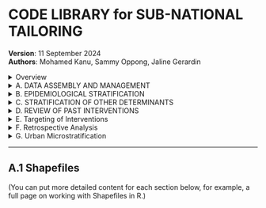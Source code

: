 # CODE LIBRARY for SUB-NATIONAL TAILORING

**Version**: 11 September 2024  
**Authors**: Mohamed Kanu, Sammy Oppong, Jaline Gerardin

<details>
  <summary>Overview</summary>
  <ul>
    <li>Motivation</li>
    <li>Objectives</li>
    <li>Target audience</li>
    <li>Scope</li>
  </ul>
</details>

<details>
  <summary>A. DATA ASSEMBLY AND MANAGEMENT</summary>
  <ul>
    <li><a href="#a1-shapefiles">A.1 Shapefiles</a></li>
    <li><a href="#a2-health-facilities">A.2 Health Facilities</a></li>
    <li><a href="#a3-routine-case-data-from-dhis2">A.3 Routine case data from DHIS2</a></li>
    <li>A.4 DHS data</li>
    <li>A.5 Climate data</li>
    <li>A.6 LMIS data</li>
    <li>A.7 Modeled data</li>
    <li>A.8 Population data</li>
  </ul>
</details>

<details>
  <summary>B. EPIDEMIOLOGICAL STRATIFICATION</summary>
  <ul>
    <li>B.1 Reporting Rate per Variable</li>
    <li>B.2 Group and merge data frame</li>
    <li>5.4 Crude Incidence by Year</li>
    <li>5.5 Adjusted Incidence by Year</li>
    <li>5.6 Option to Select Incidence</li>
    <li>5.7 Risk Categorization</li>
  </ul>
</details>

<details>
  <summary>C. STRATIFICATION OF OTHER DETERMINANTS</summary>
  <ul>
    <li>C.1 Access to Care</li>
    <li>C.2 Seasonality</li>
    <li>C.3 Insecticide Resistance</li>
    <li>C.4 Anti-Malaria Drug Resistance</li>
  </ul>
</details>

<details>
  <summary>D. REVIEW OF PAST INTERVENTIONS</summary>
  <ul>
    <li>7.0 EPI Coverage and Dropout Rate</li>
    <li>7.1 IPTp and ANC Coverage</li>
    <li>7.2 PMC (Prevention of Malaria in Pregnancy)</li>
    <li>7.3 SMC (Seasonal Malaria Chemoprevention)</li>
    <li>7.4 Malaria Vaccine</li>
    <li>7.5 ITN Ownership, Access, Usage, and Type</li>
    <li>7.6 ITN Operational Coverage</li>
    <li>7.7 IRS (Indoor Residual Spraying)</li>
    <li>7.8 LSM (Larval Source Management)</li>
    <li>7.9 Assessing the Quality of Case Management</li>
  </ul>
</details>

<details>
  <summary>E. Targeting of Interventions</summary>
</details>

<details>
  <summary>F. Retrospective Analysis</summary>
</details>

<details>
  <summary>G. Urban Microstratification</summary>
</details>

---

## A.1 Shapefiles
(You can put more detailed content for each section below, for example, a full page on working with Shapefiles in R.)
